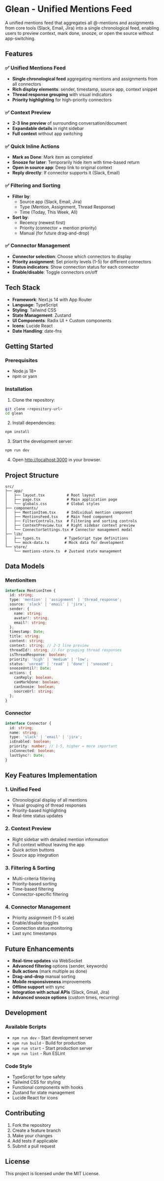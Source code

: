 # Glean - Unified Mentions Feed

A unified mentions feed that aggregates all @-mentions and assignments from core tools (Slack, Email, Jira) into a single chronological feed, enabling users to preview context, mark done, snooze, or open the source without app-switching.

## Features

### ✅ Unified Mentions Feed
- **Single chronological feed** aggregating mentions and assignments from all connectors
- **Rich display elements**: sender, timestamp, source app, context snippet
- **Thread response grouping** with visual indicators
- **Priority highlighting** for high-priority connectors

### ✅ Context Preview
- **2-3 line preview** of surrounding conversation/document
- **Expandable details** in right sidebar
- **Full context** without app switching

### ✅ Quick Inline Actions
- **Mark as Done**: Mark item as completed
- **Snooze for later**: Temporarily hide item with time-based return
- **Open in source app**: Deep link to original context
- **Reply directly**: If connector supports it (Slack, Email)

### ✅ Filtering and Sorting
- **Filter by**:
  - Source app (Slack, Email, Jira)
  - Type (Mention, Assignment, Thread Response)
  - Time (Today, This Week, All)
- **Sort by**:
  - Recency (newest first)
  - Priority (connector + mention priority)
  - Manual (for future drag-and-drop)

### ✅ Connector Management
- **Connector selection**: Choose which connectors to display
- **Priority assignment**: Set priority levels (1-5) for different connectors
- **Status indicators**: Show connection status for each connector
- **Enable/disable**: Toggle connectors on/off

## Tech Stack

- **Framework**: Next.js 14 with App Router
- **Language**: TypeScript
- **Styling**: Tailwind CSS
- **State Management**: Zustand
- **UI Components**: Radix UI + Custom components
- **Icons**: Lucide React
- **Date Handling**: date-fns

## Getting Started

### Prerequisites
- Node.js 18+ 
- npm or yarn

### Installation

1. Clone the repository:
```bash
git clone <repository-url>
cd glean
```

2. Install dependencies:
```bash
npm install
```

3. Start the development server:
```bash
npm run dev
```

4. Open [http://localhost:3000](http://localhost:3000) in your browser.

## Project Structure

```
src/
├── app/
│   ├── layout.tsx          # Root layout
│   ├── page.tsx            # Main application page
│   └── globals.css         # Global styles
├── components/
│   ├── MentionItem.tsx     # Individual mention component
│   ├── MentionsFeed.tsx    # Main feed component
│   ├── FilterControls.tsx  # Filtering and sorting controls
│   ├── ContextPreview.tsx  # Right sidebar context preview
│   └── ConnectorSettings.tsx # Connector management modal
├── lib/
│   ├── types.ts           # TypeScript type definitions
│   └── mock-data.ts       # Mock data for development
└── store/
    └── mentions-store.ts  # Zustand state management
```

## Data Models

### MentionItem
```typescript
interface MentionItem {
  id: string;
  type: 'mention' | 'assignment' | 'thread_response';
  source: 'slack' | 'email' | 'jira';
  sender: {
    name: string;
    avatar?: string;
    email?: string;
  };
  timestamp: Date;
  title: string;
  content: string;
  context: string; // 2-3 line preview
  threadId?: string; // For grouping thread responses
  isThreadResponse: boolean;
  priority: 'high' | 'medium' | 'low';
  status: 'unread' | 'read' | 'done' | 'snoozed';
  snoozeUntil?: Date;
  actions: {
    canReply: boolean;
    canMarkDone: boolean;
    canSnooze: boolean;
    sourceUrl: string;
  };
}
```

### Connector
```typescript
interface Connector {
  id: string;
  name: string;
  type: 'slack' | 'email' | 'jira';
  isEnabled: boolean;
  priority: number; // 1-5, higher = more important
  isConnected: boolean;
  lastSync?: Date;
}
```

## Key Features Implementation

### 1. Unified Feed
- Chronological display of all mentions
- Visual grouping of thread responses
- Priority-based highlighting
- Real-time status updates

### 2. Context Preview
- Right sidebar with detailed mention information
- Full context without leaving the app
- Quick action buttons
- Source app integration

### 3. Filtering & Sorting
- Multi-criteria filtering
- Priority-based sorting
- Time-based filtering
- Connector-specific filtering

### 4. Connector Management
- Priority assignment (1-5 scale)
- Enable/disable toggles
- Connection status monitoring
- Last sync timestamps

## Future Enhancements

- **Real-time updates** via WebSocket
- **Advanced filtering** options (sender, keywords)
- **Bulk actions** (mark multiple as done)
- **Drag-and-drop** manual sorting
- **Mobile responsiveness** improvements
- **Offline support** with sync
- **Integration with actual APIs** (Slack, Gmail, Jira)
- **Advanced snooze options** (custom times, recurring)

## Development

### Available Scripts

- `npm run dev` - Start development server
- `npm run build` - Build for production
- `npm run start` - Start production server
- `npm run lint` - Run ESLint

### Code Style

- TypeScript for type safety
- Tailwind CSS for styling
- Functional components with hooks
- Zustand for state management
- Lucide React for icons

## Contributing

1. Fork the repository
2. Create a feature branch
3. Make your changes
4. Add tests if applicable
5. Submit a pull request

## License

This project is licensed under the MIT License.